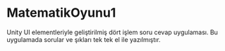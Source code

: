 # MatematikOyunu1
 Unity UI elementleriyle geliştirilmiş dört işlem soru cevap uygulaması. Bu uygulamada sorular ve şıkları tek tek el ile yazılmıştır.
